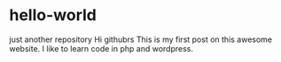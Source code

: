 # hello-world
just another repository
Hi githubrs
This is my first post on this awesome website. I like to learn code in php and wordpress.
